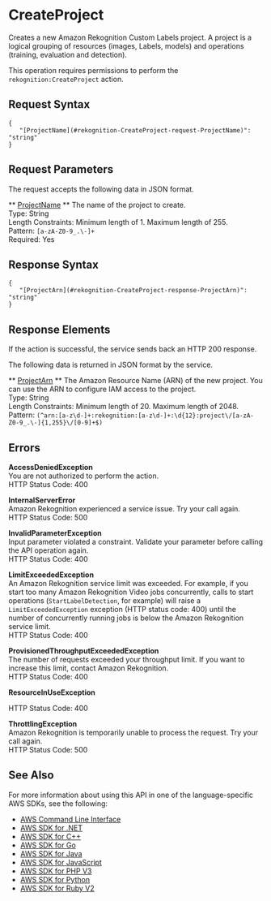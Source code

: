 # CreateProject<a name="API_CreateProject"></a>

Creates a new Amazon Rekognition Custom Labels project\. A project is a logical grouping of resources \(images, Labels, models\) and operations \(training, evaluation and detection\)\. 

This operation requires permissions to perform the `rekognition:CreateProject` action\.

## Request Syntax<a name="API_CreateProject_RequestSyntax"></a>

```
{
   "[ProjectName](#rekognition-CreateProject-request-ProjectName)": "string"
}
```

## Request Parameters<a name="API_CreateProject_RequestParameters"></a>

The request accepts the following data in JSON format\.

 ** [ProjectName](#API_CreateProject_RequestSyntax) **   <a name="rekognition-CreateProject-request-ProjectName"></a>
The name of the project to create\.  
Type: String  
Length Constraints: Minimum length of 1\. Maximum length of 255\.  
Pattern: `[a-zA-Z0-9_.\-]+`   
Required: Yes

## Response Syntax<a name="API_CreateProject_ResponseSyntax"></a>

```
{
   "[ProjectArn](#rekognition-CreateProject-response-ProjectArn)": "string"
}
```

## Response Elements<a name="API_CreateProject_ResponseElements"></a>

If the action is successful, the service sends back an HTTP 200 response\.

The following data is returned in JSON format by the service\.

 ** [ProjectArn](#API_CreateProject_ResponseSyntax) **   <a name="rekognition-CreateProject-response-ProjectArn"></a>
The Amazon Resource Name \(ARN\) of the new project\. You can use the ARN to configure IAM access to the project\.   
Type: String  
Length Constraints: Minimum length of 20\. Maximum length of 2048\.  
Pattern: `(^arn:[a-z\d-]+:rekognition:[a-z\d-]+:\d{12}:project\/[a-zA-Z0-9_.\-]{1,255}\/[0-9]+$)` 

## Errors<a name="API_CreateProject_Errors"></a>

 **AccessDeniedException**   
You are not authorized to perform the action\.  
HTTP Status Code: 400

 **InternalServerError**   
Amazon Rekognition experienced a service issue\. Try your call again\.  
HTTP Status Code: 500

 **InvalidParameterException**   
Input parameter violated a constraint\. Validate your parameter before calling the API operation again\.  
HTTP Status Code: 400

 **LimitExceededException**   
An Amazon Rekognition service limit was exceeded\. For example, if you start too many Amazon Rekognition Video jobs concurrently, calls to start operations \(`StartLabelDetection`, for example\) will raise a `LimitExceededException` exception \(HTTP status code: 400\) until the number of concurrently running jobs is below the Amazon Rekognition service limit\.   
HTTP Status Code: 400

 **ProvisionedThroughputExceededException**   
The number of requests exceeded your throughput limit\. If you want to increase this limit, contact Amazon Rekognition\.  
HTTP Status Code: 400

 **ResourceInUseException**   
  
HTTP Status Code: 400

 **ThrottlingException**   
Amazon Rekognition is temporarily unable to process the request\. Try your call again\.  
HTTP Status Code: 500

## See Also<a name="API_CreateProject_SeeAlso"></a>

For more information about using this API in one of the language\-specific AWS SDKs, see the following:
+  [AWS Command Line Interface](https://docs.aws.amazon.com/goto/aws-cli/rekognition-2016-06-27/CreateProject) 
+  [AWS SDK for \.NET](https://docs.aws.amazon.com/goto/DotNetSDKV3/rekognition-2016-06-27/CreateProject) 
+  [AWS SDK for C\+\+](https://docs.aws.amazon.com/goto/SdkForCpp/rekognition-2016-06-27/CreateProject) 
+  [AWS SDK for Go](https://docs.aws.amazon.com/goto/SdkForGoV1/rekognition-2016-06-27/CreateProject) 
+  [AWS SDK for Java](https://docs.aws.amazon.com/goto/SdkForJava/rekognition-2016-06-27/CreateProject) 
+  [AWS SDK for JavaScript](https://docs.aws.amazon.com/goto/AWSJavaScriptSDK/rekognition-2016-06-27/CreateProject) 
+  [AWS SDK for PHP V3](https://docs.aws.amazon.com/goto/SdkForPHPV3/rekognition-2016-06-27/CreateProject) 
+  [AWS SDK for Python](https://docs.aws.amazon.com/goto/boto3/rekognition-2016-06-27/CreateProject) 
+  [AWS SDK for Ruby V2](https://docs.aws.amazon.com/goto/SdkForRubyV2/rekognition-2016-06-27/CreateProject) 